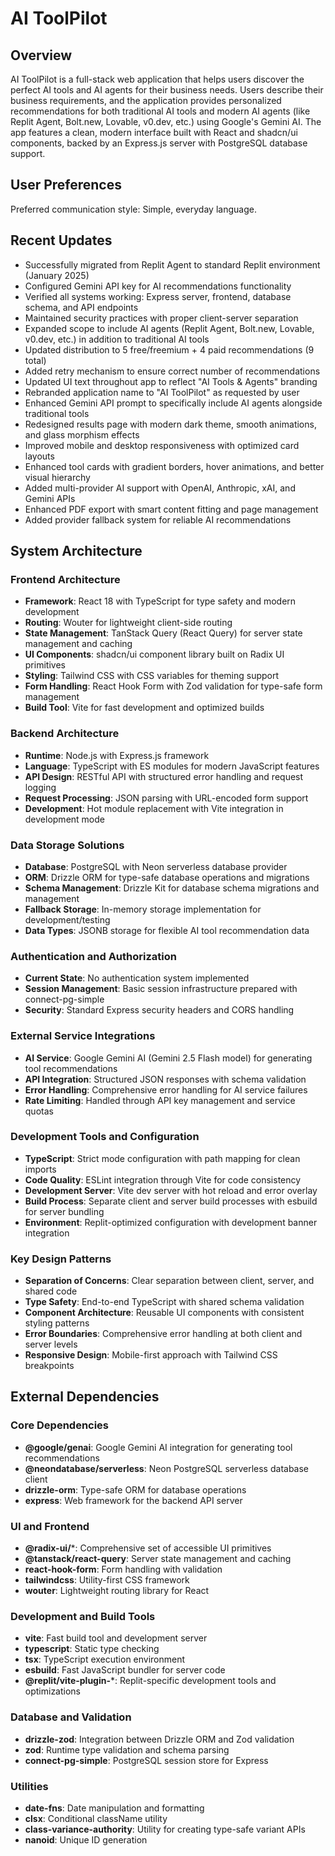 # AI ToolPilot

## Overview

AI ToolPilot is a full-stack web application that helps users discover the perfect AI tools and AI agents for their business needs. Users describe their business requirements, and the application provides personalized recommendations for both traditional AI tools and modern AI agents (like Replit Agent, Bolt.new, Lovable, v0.dev, etc.) using Google's Gemini AI. The app features a clean, modern interface built with React and shadcn/ui components, backed by an Express.js server with PostgreSQL database support.

## User Preferences

Preferred communication style: Simple, everyday language.

## Recent Updates

- Successfully migrated from Replit Agent to standard Replit environment (January 2025)
- Configured Gemini API key for AI recommendations functionality
- Verified all systems working: Express server, frontend, database schema, and API endpoints
- Maintained security practices with proper client-server separation
- Expanded scope to include AI agents (Replit Agent, Bolt.new, Lovable, v0.dev, etc.) in addition to traditional AI tools
- Updated distribution to 5 free/freemium + 4 paid recommendations (9 total)
- Added retry mechanism to ensure correct number of recommendations
- Updated UI text throughout app to reflect "AI Tools & Agents" branding
- Rebranded application name to "AI ToolPilot" as requested by user
- Enhanced Gemini API prompt to specifically include AI agents alongside traditional tools
- Redesigned results page with modern dark theme, smooth animations, and glass morphism effects
- Improved mobile and desktop responsiveness with optimized card layouts
- Enhanced tool cards with gradient borders, hover animations, and better visual hierarchy
- Added multi-provider AI support with OpenAI, Anthropic, xAI, and Gemini APIs
- Enhanced PDF export with smart content fitting and page management
- Added provider fallback system for reliable AI recommendations

## System Architecture

### Frontend Architecture
- **Framework**: React 18 with TypeScript for type safety and modern development
- **Routing**: Wouter for lightweight client-side routing
- **State Management**: TanStack Query (React Query) for server state management and caching
- **UI Components**: shadcn/ui component library built on Radix UI primitives
- **Styling**: Tailwind CSS with CSS variables for theming support
- **Form Handling**: React Hook Form with Zod validation for type-safe form management
- **Build Tool**: Vite for fast development and optimized builds

### Backend Architecture
- **Runtime**: Node.js with Express.js framework
- **Language**: TypeScript with ES modules for modern JavaScript features
- **API Design**: RESTful API with structured error handling and request logging
- **Request Processing**: JSON parsing with URL-encoded form support
- **Development**: Hot module replacement with Vite integration in development mode

### Data Storage Solutions
- **Database**: PostgreSQL with Neon serverless database provider
- **ORM**: Drizzle ORM for type-safe database operations and migrations
- **Schema Management**: Drizzle Kit for database schema migrations and management
- **Fallback Storage**: In-memory storage implementation for development/testing
- **Data Types**: JSONB storage for flexible AI tool recommendation data

### Authentication and Authorization
- **Current State**: No authentication system implemented
- **Session Management**: Basic session infrastructure prepared with connect-pg-simple
- **Security**: Standard Express security headers and CORS handling

### External Service Integrations
- **AI Service**: Google Gemini AI (Gemini 2.5 Flash model) for generating tool recommendations
- **API Integration**: Structured JSON responses with schema validation
- **Error Handling**: Comprehensive error handling for AI service failures
- **Rate Limiting**: Handled through API key management and service quotas

### Development Tools and Configuration
- **TypeScript**: Strict mode configuration with path mapping for clean imports
- **Code Quality**: ESLint integration through Vite for code consistency
- **Development Server**: Vite dev server with hot reload and error overlay
- **Build Process**: Separate client and server build processes with esbuild for server bundling
- **Environment**: Replit-optimized configuration with development banner integration

### Key Design Patterns
- **Separation of Concerns**: Clear separation between client, server, and shared code
- **Type Safety**: End-to-end TypeScript with shared schema validation
- **Component Architecture**: Reusable UI components with consistent styling patterns
- **Error Boundaries**: Comprehensive error handling at both client and server levels
- **Responsive Design**: Mobile-first approach with Tailwind CSS breakpoints

## External Dependencies

### Core Dependencies
- **@google/genai**: Google Gemini AI integration for generating tool recommendations
- **@neondatabase/serverless**: Neon PostgreSQL serverless database client
- **drizzle-orm**: Type-safe ORM for database operations
- **express**: Web framework for the backend API server

### UI and Frontend
- **@radix-ui/***: Comprehensive set of accessible UI primitives
- **@tanstack/react-query**: Server state management and caching
- **react-hook-form**: Form handling with validation
- **tailwindcss**: Utility-first CSS framework
- **wouter**: Lightweight routing library for React

### Development and Build Tools
- **vite**: Fast build tool and development server
- **typescript**: Static type checking
- **tsx**: TypeScript execution environment
- **esbuild**: Fast JavaScript bundler for server code
- **@replit/vite-plugin-***: Replit-specific development tools and optimizations

### Database and Validation
- **drizzle-zod**: Integration between Drizzle ORM and Zod validation
- **zod**: Runtime type validation and schema parsing
- **connect-pg-simple**: PostgreSQL session store for Express

### Utilities
- **date-fns**: Date manipulation and formatting
- **clsx**: Conditional className utility
- **class-variance-authority**: Utility for creating type-safe variant APIs
- **nanoid**: Unique ID generation